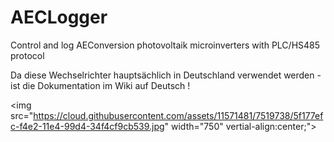 # AECLogger
Control and log AEConversion photovoltaik microinverters with PLC/HS485 protocol

Da diese Wechselrichter hauptsächlich in Deutschland verwendet werden - ist die Dokumentation im Wiki auf Deutsch !

<img src="https://cloud.githubusercontent.com/assets/11571481/7519738/5f177efc-f4e2-11e4-99d4-34f4cf9cb539.jpg" width="750" vertial-align:center;">



